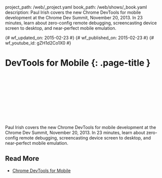 project_path: /web/_project.yaml
book_path: /web/shows/_book.yaml
description: Paul Irish covers the new Chrome DevTools for mobile development at the Chrome Dev Summit, November 20, 2013. In 23 minutes, learn about zero-config remote debugging, screencasting device screen to desktop, and near-perfect mobile emulation.

{# wf_updated_on: 2015-02-23 #}
{# wf_published_on: 2015-02-23 #}
{# wf_youtube_id: gZH1d2Co1X0 #}

# DevTools for Mobile {: .page-title }


<div class="video-wrapper">
  <iframe class="devsite-embedded-youtube-video" data-video-id="gZH1d2Co1X0"
          data-autohide="1" data-showinfo="0" frameborder="0" allowfullscreen>
  </iframe>
</div>


Paul Irish covers the new Chrome DevTools for mobile development at the Chrome Dev Summit, November 20, 2013.
In 23 minutes, learn about zero-config remote debugging, screencasting device screen to desktop, and near-perfect mobile emulation.

## Read More

- [Chrome DevTools for Mobile](http://www.html5rocks.com/en/tutorials/developertools/mobile/)
